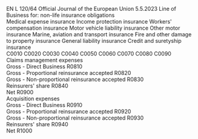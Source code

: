EN  L 120/64 Official Journal of the European Union 5.5.2023
 Line of Business for:  non-life insurance obligations  
Medical 
expense 
insurance  Income 
protection 
insurance  Workers' 
compensation 
insurance  Motor vehicle 
liability 
insurance  Other motor 
insurance  Marine, 
aviation and 
transport 
insurance  Fire and other 
damage to 
property 
insurance  General 
liability 
insurance  Credit and 
suretyship 
insurance  
C0010  C0020  C0030  C0040  C0050  C0060  C0070  C0080  C0090  
Claims management expenses  
Gross - Direct Business  R0810  
Gross - Proportional reinsurance 
accepted  R0820  
Gross - Non-proportional reinsurance 
accepted  R0830  
Reinsurers' share  R0840  
Net  R0900  
Acquisition expenses  
Gross - Direct Business  R0910  
Gross - Proportional reinsurance 
accepted  R0920  
Gross - Non-proportional reinsurance 
accepted  R0930  
Reinsurers' share  R0940  
Net  R1000